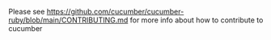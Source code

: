 Please see https://github.com/cucumber/cucumber-ruby/blob/main/CONTRIBUTING.md for
more info about how to contribute to cucumber